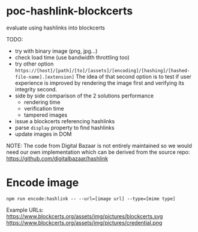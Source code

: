 # poc-hashlink-blockcerts
evaluate using hashlinks into blockcerts

TODO:
- try with binary image (png, jpg...)
- check load time (use bandwidth throttling too)
- try other option
  `https://[host]/[path]/[to]/[assets]/[encoding]/[hashing]/[hashed-file-name].[extension]`
  The idea of that second option is to test if user experience is improved by rendering the image first and verifying its integrity second.
- side by side comparison of the 2 solutions performance
  - rendering time
  - verification time
  - tampered images  
- issue a blockcerts referencing hashlinks
- parse `display` property to find hashlinks
- update images in DOM


NOTE:
The code from Digital Bazaar is not entirely maintained so we would need our own implementation which can be derived from the source repo:
https://github.com/digitalbazaar/hashlink

# Encode image
`npm run encode:hashlink -- --url=[image url] --type=[mime type]`

Example URLs:
https://www.blockcerts.org/assets/img/pictures/blockcerts.svg
https://www.blockcerts.org/assets/img/pictures/credential.png
